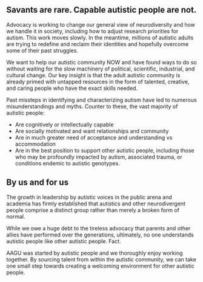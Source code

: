 ## Savants are rare. Capable autistic people are not.
Advocacy is working to change our general view of neurodiversity and how we handle it in society, including how to adjust 
research priorities for autism. This work moves slowly. In the meantime, millions of autistic adults are trying to redefine 
and reclaim their identities and hopefully overcome some of their past struggles.

We want to help our autistic community NOW and have found ways to do so without waiting for the slow machinery of political, 
scientific, industrial, and cultural change. Our key insight is that the adult autistic community is already primed with 
untapped resources in the form of talented, creative, and caring people who have the exact skills needed.

Past missteps in identifying and characterizing autism have led to numerous misunderstandings and myths. Counter to these, the 
vast majority of autistic people:

- Are cognitively or intellectually capable
- Are socially motivated and want relationships and community
- Are in much greater need of acceptance and understanding vs accommodation
- Are in the best position to support other autistic people, including those who may be profoundly impacted by autism,
  associated trauma, or conditions endemic to autistic genotypes.

## By us and for us
The growth in leadership by autistic voices in the public arena and academia has firmly established that autistics and other 
neurodivergent people comprise a distinct group rather than merely a broken form of normal.

While we owe a huge debt to the tireless advocacy that parents and other allies have performed over the generations, ultimately, 
no one understands autistic people like other autistic people. Fact.

AAGU was started by autistic people and we thoroughly enjoy working together. By sourcing talent from within the autistic community, 
we can take one small step towards creating a welcoming environment for other autistic people.
